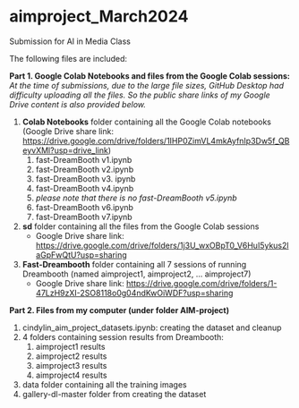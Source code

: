 # aimproject_March2024
Submission for AI in Media Class

The following files are included:

**Part 1. Google Colab Notebooks and files from the Google Colab sessions:**
_At the time of submissions, due to the large file sizes, GitHub Desktop had difficulty uploading all the files. So the public share links of my Google Drive content is also provided below._
1. **Colab Notebooks** folder containing all the Google Colab notebooks (Google Drive share link: https://drive.google.com/drive/folders/1IHP0ZimVL4mkAyfnIp3Dw5f_QBeyvXMl?usp=drive_link)
   1. fast-DreamBooth v1.ipynb
   2. fast-DreamBooth v2.ipynb
   3. fast-DreamBooth v3. ipynb
   4. fast-DreamBooth v4.ipynb
   5. _please note that there is no fast-DreamBooth v5.ipynb_
   6. fast-DreamBooth v6.ipynb
   7. fast-DreamBooth v7.ipynb
2. **sd** folder containing all the files from the Google Colab sessions
   - Google Drive share link: https://drive.google.com/drive/folders/1j3U_wxOBpT0_V6HuI5ykus2laGpFwQtU?usp=sharing
3. **Fast-Dreambooth** folder containing all 7 sessions of running Dreambooth (named aimproject1, aimproject2, ... aimproject7)
   - Google Drive share link: https://drive.google.com/drive/folders/1-47LzH9zXI-2SO8118o0g04ndKwOiWDF?usp=sharing

**Part 2. Files from my computer (under folder AIM-project)**
1. cindylin_aim_project_datasets.ipynb: creating the dataset and cleanup
2. 4 folders containing session results from Dreambooth:
   1. aimproject1 results
   2. aimproject2 results
   3. aimproject3 results
   4. aimproject4 results
3. data folder containing all the training images
4. gallery-dl-master folder from creating the dataset
